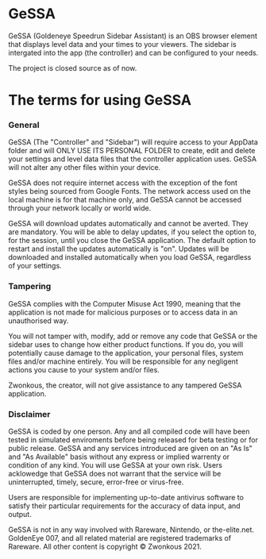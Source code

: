 # GeSSA
GeSSA (Goldeneye Speedrun Sidebar Assistant) is an OBS browser element that displays level data and your times to your viewers. The sidebar is intergated into the app (the controller) and can be configured to your needs.

The project is closed source as of now.

# The terms for using GeSSA
### General
GeSSA (The "Controller" and "Sidebar") will require access to your AppData folder and will ONLY USE ITS PERSONAL FOLDER to create, edit and delete your settings and level data files that the controller application uses. GeSSA will not alter any other files within your device.

GeSSA does not require internet access with the exception of the font styles being sourced from Google Fonts. The network access used on the local machine is for that machine only, and GeSSA cannot be accessed through your network locally or world wide.

GeSSA will download updates automatically and cannot be averted. They are mandatory. You will be able to delay updates, if you select the option to, for the session, until you close the GeSSA application. The default option to restart and install the updates automatically is "on". Updates will be downloaded and installed automatically when you load GeSSA, regardless of your settings.

### Tampering
GeSSA complies with the Computer Misuse Act 1990, meaning that the application is not made for malicious purposes or to access data in an unauthorised way.

You will not tamper with, modify, add or remove any code that GeSSA or the sidebar uses to change how either product functions. If you do, you will potentially cause damage to the application, your personal files, system files and/or machine entirely. You will be responsible for any negligent actions you cause to your system and/or files.

Zwonkous, the creator, will not give assistance to any tampered GeSSA application.

### Disclaimer
GeSSA is coded by one person. Any and all compiled code will have been tested in simulated enviroments before being released for beta testing or for public release. GeSSA and any services introduced are given on an "As Is" and "As Available" basis without any express or implied warrenty or condition of any kind. You will use GeSSA at your own risk. Users acklowedge that GeSSA does not warrant that the service will be uninterrupted, timely, secure, error-free or virus-free.

Users are responsible for implementing up-to-date antivirus software to satisfy their particular requirements for the accuracy of data input, and output.

GeSSA is not in any way involved with Rareware, Nintendo, or the-elite.net. GoldenEye 007, and all related material are registered trademarks of Rareware. All other content is copyright © Zwonkous 2021.

